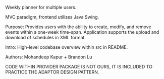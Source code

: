 Weekly planner for multiple users.

MVC paradigm, frontend utilizes Java Swing.

Purpose: 
Provides users with the ability to create, modify, and remove events within a one-week
time-span. Application supports the upload and download of schedules in XML format. 

Intro: 
High-level codebase overview within src in README.

Authors:
Mohandeep Kapur + Brandon Lu

CODE WITHIN PROVIDER PACKAGE IS NOT OURS, IT IS INCLUDED TO PRACTICE THE ADAPTOR DESIGN PATTERN.

